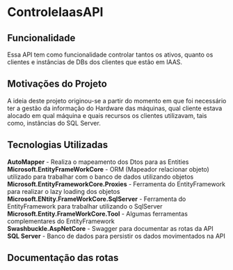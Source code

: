 # ControleIaasAPI
## Funcionalidade
Essa API tem como funcionalidade controlar tantos os ativos, quanto os clientes e instâncias de DBs dos clientes que estão em IAAS.

## Motivações do Projeto
A ideia deste projeto originou-se a partir do momento em que foi necessário ter a gestão da informação do Hardware das máquinas, qual cliente estava alocado em qual máquina e quais recursos os clientes utilizavam, tais como, instâncias do SQL Server.

## Tecnologias Utilizadas
**AutoMapper** - Realiza o mapeamento dos Dtos para as Entities<br>
**Microsoft.EntityFrameWorkCore** - ORM (Mapeador relacionar objeto) utilizado para trabalhar com o banco de dados utilizando objetos <br>
**Microsoft.EntityFrameworkCore.Proxies** - Ferramenta do EntityFramework para realizar o lazy loading dos objetos <br>
**Microsoft.ENtity.FrameWorkCore.SqlServer** - Ferramenta do EntityFramework para trabalhar utilizando o SqlServer <br>
**Microsoft.Entity.FrameWorkCore.Tool** - Algumas ferramentas complementares do EntityFramework<br>
**Swashbuckle.AspNetCore** - Swagger para documentar as rotas da API <br>
**SQL Server** - Banco de dados para persistir os dados movimentados na API <br>

## Documentação das rotas
